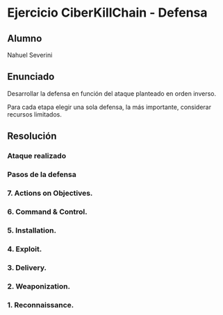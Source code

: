 # Ejercicio CiberKillChain - Defensa

## Alumno

Nahuel Severini

## Enunciado

Desarrollar la defensa en función del ataque planteado en orden inverso.

Para cada etapa elegir una sola defensa, la más importante, considerar recursos limitados.

## Resolución

### Ataque realizado

### Pasos de la defensa

### 7. Actions on Objectives.

### 6. Command & Control. 

### 5. Installation.

### 4. Exploit.

### 3. Delivery. 

### 2. Weaponization. 

### 1. Reconnaissance.

